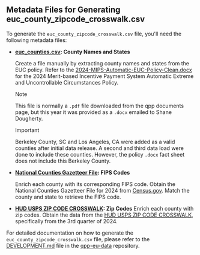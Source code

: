 
## Metadata Files for Generating euc_county_zipcode_crosswalk.csv

To generate the `euc_county_zipcode_crosswalk.csv` file, you'll need the following metadata files:

- **[euc_counties.csv](./euc_counties.csv): County Names and States**

  Create a file manually by extracting county names and states from the EUC
  policy. Refer to the
  [2024-MIPS-Automatic-EUC-Policy-Clean.docx](https://github.com/CMSgov/qpp-eu-data/tree/main/staging/2024/2024-MIPS-Automatic-EUC-Policy-Clean.docx)
  for the 2024 Merit-based Incentive Payment System Automatic Extreme and
  Uncontrollable Circumstances Policy.

  > [!NOTE]
  > This file is normally a `.pdf` file downloaded from the qpp documents page, but
  this year it was provided as a `.docx` emailed to Shane Dougherty.

  > [!IMPORTANT]
  > Berkeley County, SC and Los Angeles, CA were added as a valid counties after initial data release.
    A second and third data load were done to include these counties.  However, the policy `.docx`
    fact sheet does not include this Berkeley County.

- **[National Counties Gazetteer File](./2024_Gaz_counties_national.txt): FIPS Codes**

  Enrich each county with its corresponding FIPS code. Obtain the National
  Counties Gazetteer File for 2024 from [Census.gov](https://www.census.gov).
  Match the county and state to retrieve the FIPS code.

- **[HUD USPS ZIP CODE CROSSWALK](./COUNTY_ZIP_092024.xlsx): Zip Codes**
  Enrich each county with zip codes. Obtain the data from the
  [HUD USPS ZIP CODE CROSSWALK](https://www.huduser.gov/portal/datasets/usps_crosswalk.html#data),
  specifically from the 3rd quarter of 2024.

For detailed documentation on how to generate the `euc_county_zipcode_crosswalk.csv`
file, please refer to the [DEVELOPMENT.md](https://github.com/CMSgov/qpp-eu-data/blob/main/DEVELOPMENT.md)
file in the [qpp-eu-data](https://github.com/CMSgov/qpp-eu-data) repository.
